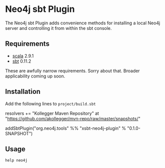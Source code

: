 Neo4j sbt Plugin
================

The Neo4j sbt Plugin adds convenience methods for installing a local Neo4j server and controlling it
from within the sbt console. 

Requirements
------------

* [scala](http://scala-lang.org/) 2.9.1
* [sbt](https://github.com/harrah/xsbt/wiki) 0.11.2

These are awfully narrow requirements. Sorry about that. Broader applicability coming up soon.

Installation
------------

Add the following lines to `project/build.sbt`

  resolvers += "Kollegger Maven Repository" at "https://github.com/akollegger/mvn-repo/raw/master/snapshots/"

  addSbtPlugin("org.neo4j.tools" %% "xsbt-neo4j-plugin" % "0.1.0-SNAPSHOT")

Usage
-----

`help neo4j`

